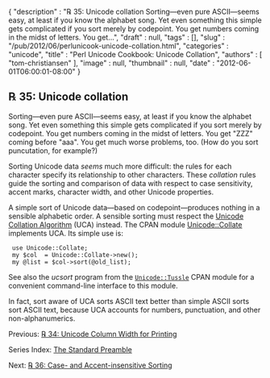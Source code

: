 {
   "description" : "℞ 35: Unicode collation Sorting&mdash;even pure ASCII&mdash;seems easy, at least if you know the alphabet song. Yet even something this simple gets complicated if you sort merely by codepoint. You get numbers coming in the midst of letters. You get...",
   "draft" : null,
   "tags" : [],
   "slug" : "/pub/2012/06/perlunicook-unicode-collation.html",
   "categories" : "unicode",
   "title" : "Perl Unicode Cookbook: Unicode Collation",
   "authors" : [
      "tom-christiansen"
   ],
   "image" : null,
   "thumbnail" : null,
   "date" : "2012-06-01T06:00:01-08:00"
}



℞ 35: Unicode collation
-----------------------

Sorting—even pure ASCII—seems easy, at least if you know the alphabet song. Yet even something this simple gets complicated if you sort merely by codepoint. You get numbers coming in the midst of letters. You get "ZZZ" coming before "aaa". You get much worse problems, too. (How do you sort puncutation, for example?)

Sorting Unicode data *seems* much more difficult: the rules for each character specify its relationship to other characters. These *collation* rules guide the sorting and comparison of data with respect to case sensitivity, accent marks, character width, and other Unicode properties.

A simple sort of Unicode data—based on codepoint—produces nothing in a sensible alphabetic order. A sensible sorting must respect the [Unicode Collation Algorithm](http://www.unicode.org/reports/tr10/) (UCA) instead. The CPAN module [Unicode::Collate](http://search.cpan.org/perldoc?Unicode::Collate) implements UCA. Its simple use is:

     use Unicode::Collate;
     my $col  = Unicode::Collate->new();
     my @list = $col->sort(@old_list);

See also the *ucsort* program from the [`Unicode::Tussle`](http://search.cpan.org/perldoc?Unicode::Tussle) CPAN module for a convenient command-line interface to this module.

In fact, sort aware of UCA sorts ASCII text better than simple ASCII sorts sort ASCII text, because UCA accounts for numbers, punctuation, and other non-alphanumerics.

Previous: [℞ 34: Unicode Column Width for Printing](/pub/2012/05/perlunicook-unicode-column-width-for-printing.html)

Series Index: [The Standard Preamble](/pub/2012/04/perlunicook-standard-preamble.html)

Next: [℞ 36: Case- and Accent-insensitive Sorting](/pub/2012/06/perlunicook-case--and-accent-insensitive-sorting.html)
